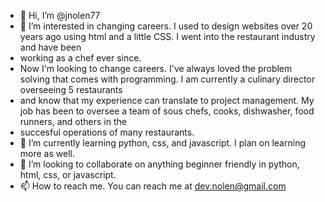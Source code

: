 - 👋 Hi, I’m @jnolen77
- 👀 I’m interested in changing careers. I used to design websites over 20 years ago using html and a little CSS. I went into the restaurant industry and have been
- working as a chef ever since.
- Now I'm looking to change careers. I've always loved the problem solving that comes with programming. I am currently a culinary director overseeing 5 restaurants
- and know that my experience can translate to project management. My job has been to oversee a team of sous chefs, cooks, dishwasher, food runners, and others in the
- succesful operations of many restaurants. 
- 🌱 I’m currently learning python, css, and javascript. I plan on learning more as well. 
- 💞️ I’m looking to collaborate on anything beginner friendly in python, html, css, or javascript.
- 📫 How to reach me. You can reach me at dev.nolen@gmail.com 

<!---
jnolen77/jnolen77 is a ✨ special ✨ repository because its `README.md` (this file) appears on your GitHub profile.
You can click the Preview link to take a look at your changes.
--->
